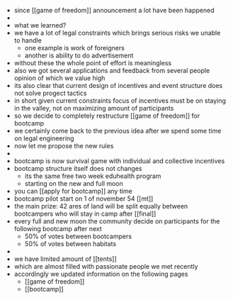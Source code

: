 - since [[game of freedom]] announcement a lot have been happened
-
- what we learned?
- we have a lot of legal constraints which brings serious risks we unable to handle
	- one example is work of foreigners
	- another is ability to do advertisement
- without these the whole point of effort is meaningless
- also we got several applications and feedback from several people opinion of which we value high
- its also clear that current design of incentives and event structure does not solve progect tactics
- in short given current constraints focus of incentives must be on staying in the valley, not on maximizing amount of participants
- so we decide to completely restructure [[game of freedom]] for bootcamp
- we certainly come back to the previous idea after we spend some time on legal engineering
- now let me propose the new rules
-
- bootcamp is now survival game with individual and collective incentives
- bootcamp structure itself does not changes
	- its the same free two week eduhealth program
	- starting on the new and full moon
- you can [[apply for bootcamp]] any time
- bootcamp pilot start on 1 of november 54 [[mt]]
- the main prize: 42 ares of land will be split equally between bootcampers who will stay in camp after [[final]]
- every full and new moon the community decide on participants for the following bootcamp after next
	- 50% of votes between bootcampers
	- 50% of votes between habitats
-
- we have limited amount of [[tents]]
- which are almost filled with passionate people we met recently
- accordingly we updated information on the following pages
	- [[game of freedom]]
	- [[bootcamp]]